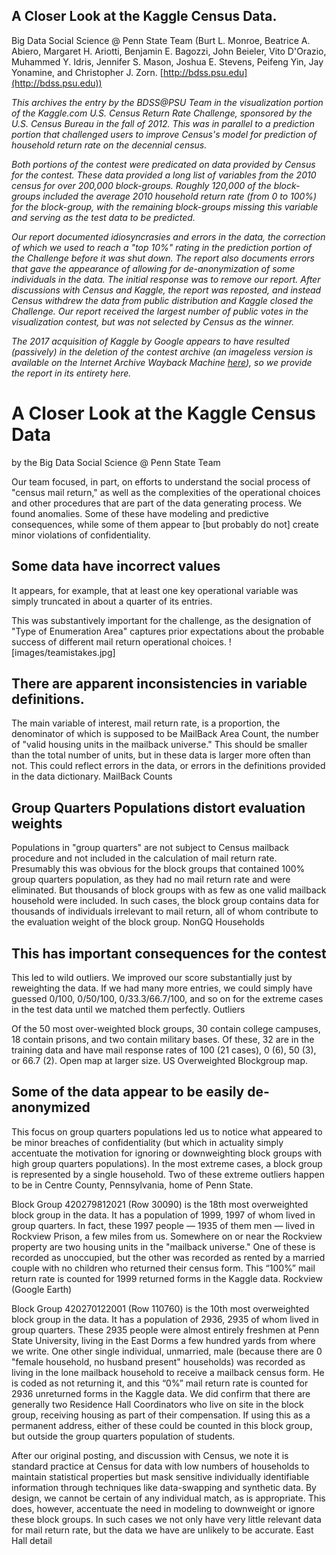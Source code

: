 ## A Closer Look at the Kaggle Census Data.
Big Data Social Science @ Penn State Team (Burt L. Monroe, Beatrice A. Abiero, Margaret H. Ariotti, Benjamin E. Bagozzi, John Beieler, Vito D'Orazio, Muhammed Y. Idris, Jennifer S. Mason, Joshua E. Stevens, Peifeng Yin, Jay Yonamine, and Christopher J. Zorn. [http://bdss.psu.edu](http://bdss.psu.edu))

_This archives the entry by the BDSS@PSU Team in the visualization portion of the Kaggle.com U.S. Census Return Rate Challenge, sponsored by the U.S. Census Bureau in the fall of 2012. This was in parallel to a prediction portion that challenged users to improve Census's model for prediction of household return rate on the decennial census._

_Both portions of the contest were predicated on data provided by Census for the contest. These data provided a long list of variables from the 2010 census for over 200,000 block-groups. Roughly 120,000 of the block-groups included the average 2010 household return rate (from 0 to 100%) for the block-group, with the remaining block-groups missing this variable and serving as the test data to be predicted._ 

_Our report documented idiosyncrasies and errors in the data, the correction of which we used to reach a "top 10%" rating in the prediction portion of the Challenge before it was shut down. The report also documents errors that gave the appearance of allowing for de-anonymization of some individuals in the data. The initial response was to remove our report. After discussions with Census and Kaggle, the report was reposted, and instead Census withdrew the data from public distribution and Kaggle closed the Challenge. Our report received the largest number of public votes in the visualization contest, but was not selected by Census as the winner._

_The 2017 acquisition of Kaggle by Google appears to have resulted (passively) in the deletion of the contest archive (an imageless version is available on the Internet Archive Wayback Machine [here](https://web.archive.org/web/20160804000444/www.kaggle.com/c/us-census-challenge/prospector#230)), so we provide the report in its entirety here._

# A Closer Look at the Kaggle Census Data

by the Big Data Social Science @ Penn State Team

Our team focused, in part, on efforts to understand the social process of "census mail return," as well as the complexities of the operational choices and other procedures that are part of the data generating process. We found anomalies. Some of these have modeling and predictive consequences, while some of them appear to [but probably do not] create minor violations of confidentiality.

## Some data have incorrect values

It appears, for example, that at least one key operational variable was simply truncated in about a quarter of its entries.

This was substantively important for the challenge, as the designation of "Type of Enumeration Area" captures prior expectations about the probable success of different mail return operational choices. ![images/teamistakes.jpg]

## There are apparent inconsistencies in variable definitions.

The main variable of interest, mail return rate, is a proportion, the denominator of which is supposed to be MailBack Area Count, the number of "valid housing units in the mailback universe." This should be smaller than the total number of units, but in these data is larger more often than not. This could reflect errors in the data, or errors in the definitions provided in the data dictionary. MailBack Counts

## Group Quarters Populations distort evaluation weights

Populations in "group quarters" are not subject to Census mailback procedure and not included in the calculation of mail return rate. Presumably this was obvious for the block groups that contained 100% group quarters population, as they had no mail return rate and were eliminated. But thousands of block groups with as few as one valid mailback household were included. In such cases, the block group contains data for thousands of individuals irrelevant to mail return, all of whom contribute to the evaluation weight of the block group. NonGQ Households

## This has important consequences for the contest

This led to wild outliers. We improved our score substantially just by reweighting the data. If we had many more entries, we could simply have guessed 0/100, 0/50/100, 0/33.3/66.7/100, and so on for the extreme cases in the test data until we matched them perfectly. Outliers

Of the 50 most over-weighted block groups, 30 contain college campuses, 18 contain prisons, and two contain military bases. Of these, 32 are in the training data and have mail response rates of 100 (21 cases), 0 (6), 50 (3), or 66.7 (2). Open map at larger size. US Overweighted Blockgroup map.

## Some of the data appear to be easily de-anonymized

This focus on group quarters populations led us to notice what appeared to be minor breaches of confidentiality (but which in actuality simply accentuate the motivation for ignoring or downweighting block groups with high group quarters populations). In the most extreme cases, a block group is represented by a single household. Two of these extreme outliers happen to be in Centre County, Pennsylvania, home of Penn State.

Block Group 420279812021 (Row 30090) is the 18th most overweighted block group in the data. It has a population of 1999, 1997 of whom lived in group quarters. In fact, these 1997 people — 1935 of them men — lived in Rockview Prison, a few miles from us. Somewhere on or near the Rockview property are two housing units in the "mailback universe." One of these is recorded as unoccupied, but the other was recorded as rented by a married couple with no children who returned their census form. This “100%” mail return rate is counted for 1999 returned forms in the Kaggle data. Rockview (Google Earth)

Block Group 420270122001 (Row 110760) is the 10th most overweighted block group in the data. It has a population of 2936, 2935 of whom lived in group quarters. These 2935 people were almost entirely freshmen at Penn State University, living in the East Dorms a few hundred yards from where we write. One other single individual, unmarried, male (because there are 0 "female household, no husband present" households) was recorded as living in the lone mailback household to receive a mailback census form. He is coded as not returning it, and this “0%” mail return rate is counted for 2936 unreturned forms in the Kaggle data. We did confirm that there are generally two Residence Hall Coordinators who live on site in the block group, receiving housing as part of their compensation. If using this as a permanent address, either of these could be counted in this block group, but outside the group quarters population of students.

After our original posting, and discussion with Census, we note it is standard practice at Census for data with low numbers of households to maintain statistical properties but mask sensitive individually identifiable information through techniques like data-swapping and synthetic data. By design, we cannot be certain of any individual match, as is appropriate. This does, however, accentuate the need in modeling to downweight or ignore these block groups. In such cases we not only have very little relevant data for mail return rate, but the data we have are unlikely to be accurate.  East Hall detail
